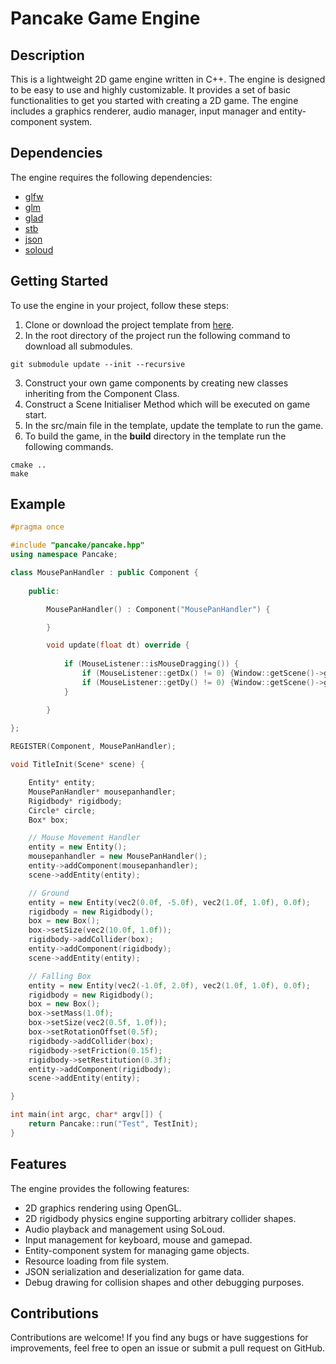 # Pancake Game Engine

## Description
This is a lightweight 2D game engine written in C++. The engine is designed to be easy to use and highly customizable. It provides a set of basic functionalities to get you started with creating a 2D game. The engine includes a graphics renderer, audio manager, input manager and entity-component system.

## Dependencies
The engine requires the following dependencies:
- [glfw](https://github.com/glfw/glfw)
- [glm](https://github.com/g-truc/glm)
- [glad](https://glad.dav1d.de/)
- [stb](https://github.com/nothings/stb)
- [json](https://github.com/nlohmann/json)
- [soloud](https://github.com/jarikomppa/soloud)

## Getting Started
To use the engine in your project, follow these steps:

1. Clone or download the project template from [here](https://github.com/RohanFredriksson/PancakeTemplate).
2. In the root directory of the project run the following command to download all submodules.
```
git submodule update --init --recursive
```
3. Construct your own game components by creating new classes inheriting from the Component Class.
4. Construct a Scene Initialiser Method which will be executed on game start. 
5. In the src/main file in the template, update the template to run the game.
6. To build the game, in the **build** directory in the template run the following commands.
```
cmake ..
make
```

## Example
```c++
#pragma once

#include "pancake/pancake.hpp"
using namespace Pancake;

class MousePanHandler : public Component {
   
    public:

        MousePanHandler() : Component("MousePanHandler") {

        }

        void update(float dt) override {
            
            if (MouseListener::isMouseDragging()) {
                if (MouseListener::getDx() != 0) {Window::getScene()->getCamera()->addPosition(vec2(-MouseListener::getWorldDx(), 0.0f));}
                if (MouseListener::getDy() != 0) {Window::getScene()->getCamera()->addPosition(vec2(0.0f, MouseListener::getWorldDy()));}
            }

        } 
        
};

REGISTER(Component, MousePanHandler);

void TitleInit(Scene* scene) {

    Entity* entity;
    MousePanHandler* mousepanhandler;
    Rigidbody* rigidbody;
    Circle* circle;
    Box* box;

    // Mouse Movement Handler
    entity = new Entity();
    mousepanhandler = new MousePanHandler();
    entity->addComponent(mousepanhandler);
    scene->addEntity(entity);

    // Ground
    entity = new Entity(vec2(0.0f, -5.0f), vec2(1.0f, 1.0f), 0.0f);
    rigidbody = new Rigidbody();
    box = new Box();
    box->setSize(vec2(10.0f, 1.0f));
    rigidbody->addCollider(box);
    entity->addComponent(rigidbody);
    scene->addEntity(entity);

    // Falling Box
    entity = new Entity(vec2(-1.0f, 2.0f), vec2(1.0f, 1.0f), 0.0f);
    rigidbody = new Rigidbody();
    box = new Box();
    box->setMass(1.0f);
    box->setSize(vec2(0.5f, 1.0f));
    box->setRotationOffset(0.5f);
    rigidbody->addCollider(box);
    rigidbody->setFriction(0.15f);
    rigidbody->setRestitution(0.3f);
    entity->addComponent(rigidbody);
    scene->addEntity(entity);

}

int main(int argc, char* argv[]) {
    return Pancake::run("Test", TestInit);
}
```

## Features
The engine provides the following features:
- 2D graphics rendering using OpenGL.
- 2D rigidbody physics engine supporting arbitrary collider shapes.
- Audio playback and management using SoLoud.
- Input management for keyboard, mouse and gamepad.
- Entity-component system for managing game objects.
- Resource loading from file system.
- JSON serialization and deserialization for game data.
- Debug drawing for collision shapes and other debugging purposes.

## Contributions
Contributions are welcome! If you find any bugs or have suggestions for improvements, feel free to open an issue or submit a pull request on GitHub.